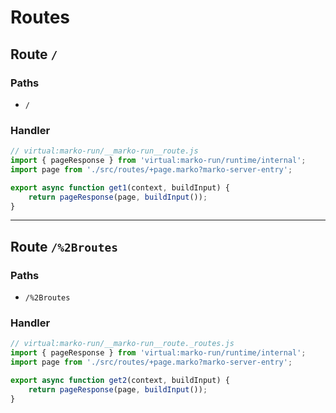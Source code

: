 # Routes

## Route `/`
### Paths
  - `/`
### Handler
```js
// virtual:marko-run/__marko-run__route.js
import { pageResponse } from 'virtual:marko-run/runtime/internal';
import page from './src/routes/+page.marko?marko-server-entry';

export async function get1(context, buildInput) {
	return pageResponse(page, buildInput());
}
```
---
## Route `/%2Broutes`
### Paths
  - `/%2Broutes`
### Handler
```js
// virtual:marko-run/__marko-run__route._routes.js
import { pageResponse } from 'virtual:marko-run/runtime/internal';
import page from './src/routes/+page.marko?marko-server-entry';

export async function get2(context, buildInput) {
	return pageResponse(page, buildInput());
}
```
